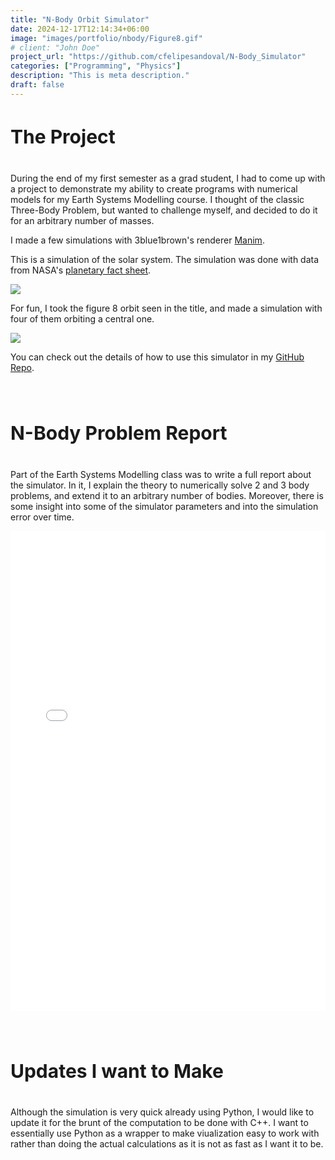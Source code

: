 ```yaml
---
title: "N-Body Orbit Simulator"
date: 2024-12-17T12:14:34+06:00
image: "images/portfolio/nbody/Figure8.gif"
# client: "John Doe"
project_url: "https://github.com/cfelipesandoval/N-Body_Simulator"
categories: ["Programming", "Physics"]
description: "This is meta description."
draft: false
---
```

<h4 class="text-center" style="font-size: 30px">
The Project
</h4>

During the end of my first semester as a grad student, I had to come up with a project to demonstrate my ability to create programs with numerical models for my Earth Systems Modelling course. I thought of the classic Three-Body Problem, but wanted to challenge myself, and decided to do it for an arbitrary number of masses.

I made a few simulations with 3blue1brown's renderer [Manim](https://github.com/3b1b/manim). 

This is a simulation of the solar system. The simulation was done with data from NASA's [planetary fact sheet](https://nssdc.gsfc.nasa.gov/planetary/factsheet/).

<img src = "/images/portfolio/nbody/SolarSystem.gif" class="postimage">

For fun, I took the figure 8 orbit seen in the title, and made a simulation with four of them orbiting a central one. 

<img src = "/images/portfolio/nbody/OrbitingFig8.gif" class="postimage">

You can check out the details of how to use this simulator in my [GitHub Repo](https://github.com/cfelipesandoval/N-Body_Simulator).


<h4 class="text-center" style="font-size: 30px">
<br>N-Body Problem Report
</h4>

Part of the Earth Systems Modelling class was to write a full report about the simulator. In it, I explain the theory to numerically solve 2 and 3 body problems, and extend it to an arbitrary number of bodies. Moreover, there is some insight into some of the simulator parameters and into the simulation error over time. 

<embed src="/images/portfolio/nbody/report.pdf" 
       type="application/pdf"
       frameBorder="0"
       scrolling="auto"
       height="768px"
       width="100%"/>

<h4 class="text-center" style="font-size: 30px">
<br>Updates I want to Make
</h4>

Although the simulation is very quick already using Python, I would like to update it for the brunt of the computation to be done with C++. I want to essentially use Python as a wrapper to make viualization easy to work with rather than doing the actual calculations as it is not as fast as I want it to be. 